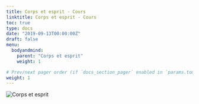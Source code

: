 ```yaml
---
title: Corps et esprit - Cours
linktitle: Corps et esprit - Cours
toc: true
type: docs
date: "2019-09-13T00:00:00Z"
draft: false
menu:
  bodyandmind:
    parent: "Corps et esprit"
    weight: 1

# Prev/next pager order (if `docs_section_pager` enabled in `params.toml`)
weight: 1
---
```

![Corps et esprit](/img/bodyandmind.jpg)

